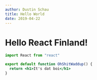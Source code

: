 ```yaml
---
author: Dustin Schau
title: Hello World
date: 2019-04-22
---
```


# Hello React Finland!

```jsx
import React from "react"

export default function OhShitWaddup() {
  return <h1>It's dat boi</h1>
}
```
